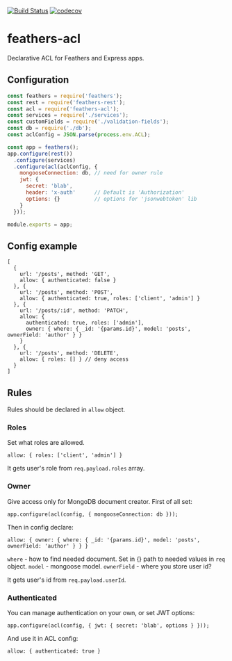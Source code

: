 [![Build Status](https://travis-ci.org/kozzztya/feathers-acl.svg?branch=master)](https://travis-ci.org/kozzztya/feathers-acl)
[![codecov](https://codecov.io/gh/kozzztya/feathers-acl/branch/master/graph/badge.svg)](https://codecov.io/gh/kozzztya/feathers-acl)

# feathers-acl

Declarative ACL for Feathers and Express apps.

## Configuration

```js
const feathers = require('feathers');
const rest = require('feathers-rest');
const acl = require('feathers-acl');
const services = require('./services');
const customFields = require('./validation-fields');
const db = require('./db');
const aclConfig = JSON.parse(process.env.ACL);

const app = feathers();
app.configure(rest())
  .configure(services)
  .configure(acl(aclConfig, {
    mongooseConnection: db, // need for owner rule
    jwt: {
      secret: 'blab',
      header: 'x-auth'      // Default is 'Authorization'
      options: {}           // options for 'jsonwebtoken' lib
    }
  }));

module.exports = app;
```

## Config example

```
[
  {
    url: '/posts', method: 'GET',
    allow: { authenticated: false }
  }, {
    url: '/posts', method: 'POST',
    allow: { authenticated: true, roles: ['client', 'admin'] }
  }, {
    url: '/posts/:id', method: 'PATCH',
    allow: {
      authenticated: true, roles: ['admin'],
      owner: { where: { _id: '{params.id}', model: 'posts', ownerField: 'author' } }
    }
  }, {
    url: '/posts', method: 'DELETE',
    allow: { roles: [] } // deny access
  }
]
```

## Rules

Rules should be declared in `allow` object.

### Roles

Set what roles are allowed.

```
allow: { roles: ['client', 'admin'] }
```

It gets user's role from `req.payload.roles` array.

### Owner

Give access only for MongoDB document creator. First of all set:

```
app.configure(acl(config, { mongooseConnection: db }));
```

Then in config declare:

```
allow: { owner: { where: { _id: '{params.id}', model: 'posts', ownerField: 'author' } } }
```

`where` - how to find needed document. Set in {} path to needed values in `req` object.
`model` - mongoose model.
`ownerField` - where you store user id?

It gets user's id from `req.payload.userId`.

### Authenticated

You can manage authentication on your own, or set JWT options:

```
app.configure(acl(config, { jwt: { secret: 'blab', options } }));
```

And use it in ACL config:

```
allow: { authenticated: true }
```

